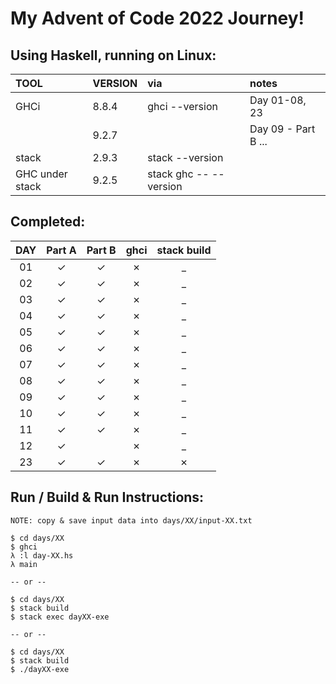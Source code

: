 # My Advent of Code 2022 Journey!

## Using Haskell, running on Linux:

| TOOL            | VERSION | via                    | notes               |
| :---            | :------ | :--                    | :----               |
| GHCi            | 8.8.4   | ghci --version         | Day 01-08, 23       |
|                 | 9.2.7   |                        | Day 09 - Part B ... |
| stack           | 2.9.3   | stack --version        |                     |
| GHC under stack | 9.2.5   | stack ghc -- --version |                     |

## Completed: 

| DAY | Part A  | Part B  | ghci    | stack build |
| :-: | :-----: | :-----: | :-----: | :---------: |
| 01  | &check; | &check; | &cross; | _           |
| 02  | &check; | &check; | &cross; | _           |
| 03  | &check; | &check; | &cross; | _           |
| 04  | &check; | &check; | &cross; | _           |
| 05  | &check; | &check; | &cross; | _           |
| 06  | &check; | &check; | &cross; | _           |
| 07  | &check; | &check; | &cross; | _           |
| 08  | &check; | &check; | &cross; | _           |
| 09  | &check; | &check; | &cross; | _           |
| 10  | &check; | &check; | &cross; | _           |
| 11  | &check; | &check; | &cross; | _           |
| 12  | &check; |         | &cross; | _           |
| 23  | &check; | &check; | &cross; | &cross;     |

## Run / Build & Run Instructions:

```text
NOTE: copy & save input data into days/XX/input-XX.txt

$ cd days/XX
$ ghci
λ :l day-XX.hs
λ main

-- or --

$ cd days/XX
$ stack build
$ stack exec dayXX-exe

-- or --

$ cd days/XX
$ stack build
$ ./dayXX-exe
```
